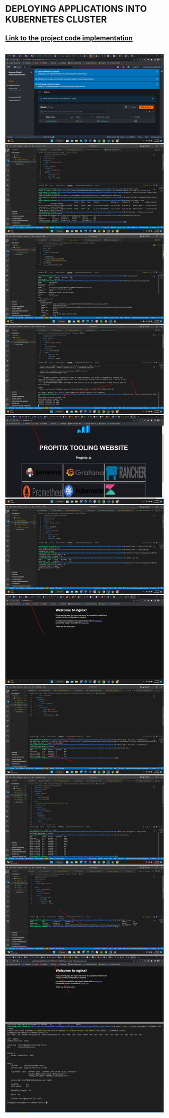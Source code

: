 # DEPLOYING APPLICATIONS INTO KUBERNETES CLUSTER
## **[Link to the project code implementation](https://github.com/apotitech/K8s_Project.git)**
#
![](./img/1.cluster_setup.jpg)
![](./img/2.tooling-service.jpg)
![](./img/3.tooling-pod.jpg)
![](./img/4.tooling-port-forward.jpg)
![](./img/5.tooling-site.jpg)
![](./img/6.nginx-setup.jpg)
![](./img/7.nginx.jpg)
![](./img/8.replicas.jpg)
![](./img/9.replication.jpg)
![](./img/10.lb.jpg)
![](./img/11.lb-access.jpg)
![](./img/12.nginx.jpg)